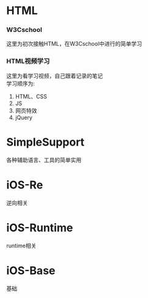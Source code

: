 # HTML
### W3Cschool
这里为初次接触HTML，在W3Cschool中进行的简单学习  

### HTML视频学习
这里为看学习视频，自己跟着记录的笔记  
学习顺序为:  
1. HTML、CSS  
2. JS  
3. 网页特效  
4. jQuery  

# SimpleSupport
各种辅助语言、工具的简单实用

# iOS-Re
逆向相关

# iOS-Runtime
runtime相关

# iOS-Base
基础